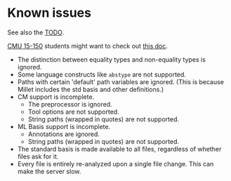 # Known issues

See also the [TODO][].

[CMU 15-150][15-150] students might want to check out [this doc][for-150].

- The distinction between equality types and non-equality types is ignored.
- Some language constructs like `abstype` are not supported.
- Paths with certain 'default' path variables are ignored. (This is because Millet includes the std basis and other definitions.)
- CM support is incomplete.
  - The preprocessor is ignored.
  - Tool options are not supported.
  - String paths (wrapped in quotes) are not supported.
- ML Basis support is incomplete.
  - Annotations are ignored.
  - String paths (wrapped in quotes) are not supported.
- The standard basis is made available to all files, regardless of whether files ask for it.
- Every file is entirely re-analyzed upon a single file change. This can make the server slow.

[todo]: /docs/todo.md
[for-150]: /docs/for-15-150.md
[15-150]: https://www.cs.cmu.edu/~15150/
